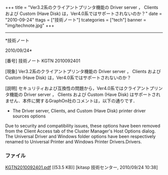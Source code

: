﻿+++
title = "Ver3.2系のクライアントプリンタ機能の Driver server ， Clients および Custom (Have Disk) は，Ver4.0系ではサポートされないのか？"
date = "2010-09-24"
ttags = ["技術ノート"]
tcategories = ["tech"]
banner = "img/technote.jpg"
+++

-----------------------------------------------------------------------------------------------------------------------------

*技術ノート

2010/09/24*


[番号]
技術ノート KGTN 2010092401

[現象]
Ver3.2系のクライアントプリンタ機能の Driver server ， Clients および
Custom (Have Disk) は，Ver4.0系ではサポートされないのか？

[説明]
セキュリティおよび互換性の問題から，Ver4.0系ではクライアントプリンタ機能の
Driver server ， Clients および Custom (Have Disk)
はサポートされません．本件に関するGraphOn社のコメントは，以下の通りです．

-   The Driver server, Clients, and Custom (Have Disk) printer driver
    sources options

Due to security and compatibility issues, these options have been
removed from the Client Access tab of the Cluster Manager's Host
Options dialog. The Universal Driver and Windows folder options have
been respectively renamed to Universal Printer and Windows Printer
Drivers.Drivers.


### ファイル

 
 


[KGTN2010092401.pdf](http://techreport.kitasp.net/attachments/download/328/KGTN2010092401.pdf)
 [(53.5 KB)] [kitasp 技術センター, 2010/09/24
10:38]


 


 

